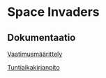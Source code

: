 # Space Invaders

## Dokumentaatio

[Vaatimusmäärittely](https://github.com/ngaphi/ot-harjoitustyo/blob/master/dokumentaatio/vaatimusmaarittely.md)

[Tuntiaikakirjanpito](https://github.com/ngaphi/ot-harjoitustyo/blob/master/dokumentaatio/tuntikirjanpito.md)
